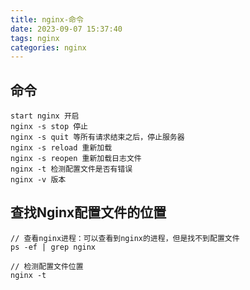 ```yaml
---
title: nginx-命令
date: 2023-09-07 15:37:40
tags: nginx
categories: nginx
---
```


## 命令

```
start nginx 开启
nginx -s stop 停止
nginx -s quit 等所有请求结束之后，停止服务器
nginx -s reload 重新加载
nginx -s reopen 重新加载日志文件
nginx -t 检测配置文件是否有错误
nginx -v 版本
```

## 查找Nginx配置文件的位置

```
// 查看nginx进程：可以查看到nginx的进程，但是找不到配置文件
ps -ef | grep nginx

// 检测配置文件位置
nginx -t
```